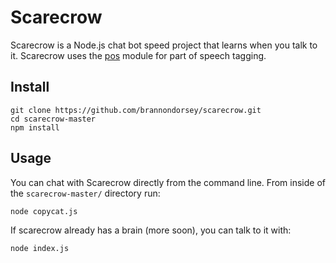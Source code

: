 # Scarecrow

Scarecrow is a Node.js chat bot speed project that learns when you talk to it. Scarecrow uses the [pos](https://www.npmjs.org/package/pos) module for part of speech tagging.

## Install

	git clone https://github.com/brannondorsey/scarecrow.git
	cd scarecrow-master
	npm install

## Usage

You can chat with Scarecrow directly from the command line. From inside of the `scarecrow-master/` directory run:

	node copycat.js
	
If scarecrow already has a brain (more soon), you can talk to it with:

	node index.js